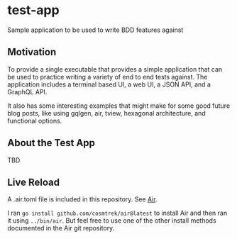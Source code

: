 # test-app
Sample application to be used to write BDD features against

## Motivation

To provide a single executable that provides a simple application that can be used to practice writing a variety of
end to end tests against. The application includes a terminal based UI, a web UI, a JSON API, and a GraphQL API.

It also has some interesting examples that might make for some good future blog posts, like using gqlgen, air, tview,
hexagonal architecture, and functional options.

## About the Test App

TBD

## Live Reload
A .air.toml file is included in this repository.  See [Air](https://github.com/cosmtrek/air).

I ran `go install github.com/cosmtrek/air@latest` to install Air and then ran it using `../bin/air`.
But feel free to use one of the other install methods documented in the Air git repository.